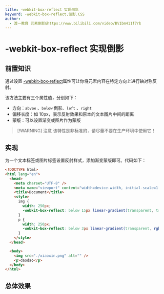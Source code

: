 ```yaml
---
title: -webkit-box-reflect 实现倒影
keyword: -webkit-box-reflect,倒影,CSS
author:
  - 渡一教育 元素倒影&https://www.bilibili.com/video/BV1bm411f7rb
---
```


# -webkit-box-reflect 实现倒影

## 前置知识

通过设置 [-webkit-box-reflect](https://developer.mozilla.org/zh-CN/docs/Web/CSS/-webkit-box-reflect)<word text="CSS" />属性可让你将元素内容在特定方向上进行轴对称反射。

该方法主要有三个属性值，分别如下：

- 方向：`abvoe` 、`below` 倒影、`left` 、`right`
- 偏移长度：如 10px，表示反射效果和原本的文本图片中间的距离
- 蒙版：可以设置渐变或图片作为蒙版

> [!WARNING] 注意
> 该特性是非标准的，请尽量不要在生产环境中使用它！

## 实现

为一个文本标签或图片标签设置反射样式，添加渐变蒙版即可。代码如下：

```html
<!DOCTYPE html>
<html lang="en">
  <head>
    <meta charset="UTF-8" />
    <meta name="viewport" content="width=device-width, initial-scale=1.0" />
    <title>Document</title>
    <style>
      img {
        width: 250px;
        -webkit-box-reflect: below 15px linear-gradient(transparent, transparent, rgba(0, 0, 0, 0.5));
      }
      p {
        width: 250px;
        -webkit-box-reflect: below 3px linear-gradient(transparent, rgba(0, 0, 0, 0.5));
      }
    </style>
  </head>

  <body>
    <img src="./xiaoxin.png" alt="" />
    <p>daodao</p>
  </body>
</html>
```

## 总体效果

<myIframe url="https://duyidao.github.io/blogweb/#/detail/css/below" />
